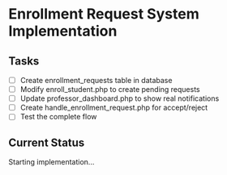 # Enrollment Request System Implementation

## Tasks
- [ ] Create enrollment_requests table in database
- [ ] Modify enroll_student.php to create pending requests
- [ ] Update professor_dashboard.php to show real notifications
- [ ] Create handle_enrollment_request.php for accept/reject
- [ ] Test the complete flow

## Current Status
Starting implementation...
